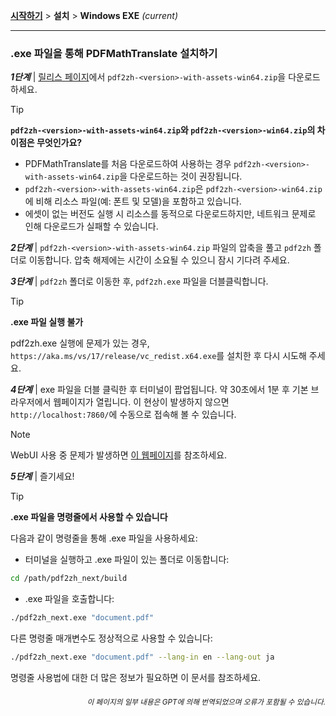 [**시작하기**](./시작하기.md) > **설치** > **Windows EXE** _(current)_

---

### .exe 파일을 통해 PDFMathTranslate 설치하기

***1단계*** | [릴리스 페이지](https://github.com/PDFMathTranslate/PDFMathTranslate-next/releases)에서 `pdf2zh-<version>-with-assets-win64.zip`을 다운로드하세요.

> [!TIP]
> **`pdf2zh-<version>-with-assets-win64.zip`와 `pdf2zh-<version>-win64.zip`의 차이점은 무엇인가요?**
>
> - PDFMathTranslate를 처음 다운로드하여 사용하는 경우 `pdf2zh-<version>-with-assets-win64.zip`을 다운로드하는 것이 권장됩니다.
> - `pdf2zh-<version>-with-assets-win64.zip`은 `pdf2zh-<version>-win64.zip`에 비해 리소스 파일(예: 폰트 및 모델)을 포함하고 있습니다.
> - 에셋이 없는 버전도 실행 시 리소스를 동적으로 다운로드하지만, 네트워크 문제로 인해 다운로드가 실패할 수 있습니다.

***2단계*** | `pdf2zh-<version>-with-assets-win64.zip` 파일의 압축을 풀고 `pdf2zh` 폴더로 이동합니다. 압축 해제에는 시간이 소요될 수 있으니 잠시 기다려 주세요.

***3단계*** | `pdf2zh` 폴더로 이동한 후, `pdf2zh.exe` 파일을 더블클릭합니다.

> [!TIP]
> **.exe 파일 실행 불가**
>
> pdf2zh.exe 실행에 문제가 있는 경우, `https://aka.ms/vs/17/release/vc_redist.x64.exe`를 설치한 후 다시 시도해 주세요.

***4단계*** | exe 파일을 더블 클릭한 후 터미널이 팝업됩니다. 약 30초에서 1분 후 기본 브라우저에서 웹페이지가 열립니다. 이 현상이 발생하지 않으면 `http://localhost:7860/`에 수동으로 접속해 볼 수 있습니다.

> [!NOTE]
>
> WebUI 사용 중 문제가 발생하면 [이 웹페이지](./USAGE_webui.md)를 참조하세요.

***5단계*** | 즐기세요!

> [!TIP]
> **.exe 파일을 명령줄에서 사용할 수 있습니다**
>
> 다음과 같이 명령줄을 통해 .exe 파일을 사용하세요:
>
> - 터미널을 실행하고 .exe 파일이 있는 폴더로 이동합니다:
>
> ```bash
> cd /path/pdf2zh_next/build
> ```
>
> - .exe 파일을 호출합니다:
>
> ```bash
> ./pdf2zh_next.exe "document.pdf"
> ```
>
> 다른 명령줄 매개변수도 정상적으로 사용할 수 있습니다:
>
> ```bash
> ./pdf2zh_next.exe "document.pdf" --lang-in en --lang-out ja
> ```
>
> 명령줄 사용법에 대한 더 많은 정보가 필요하면 이 문서를 참조하세요.

<div align="right"> 
<h6><small>이 페이지의 일부 내용은 GPT에 의해 번역되었으며 오류가 포함될 수 있습니다.</small></h6>
